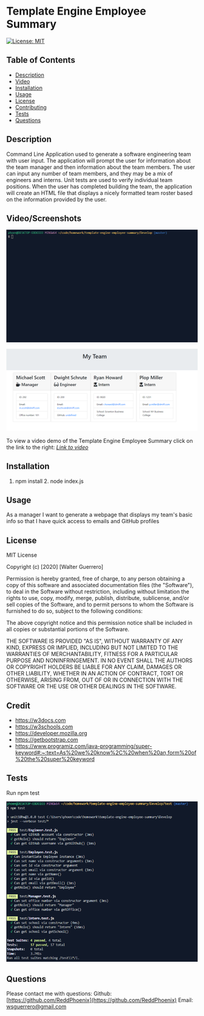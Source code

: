 # Template Engine Employee Summary

  [![License: MIT](https://img.shields.io/badge/License-MIT-yellow.svg)](https://opensource.org/licenses/MIT)

  ## **Table of Contents**
- [Description](#description)
- [Video](#video)
- [Installation](#installation)
- [Usage](#usage)
- [License](#license)
- [Contributing](#contributing)
- [Tests](#test)
- [Questions](#question)

 ## **Description**
  Command Line Application used to generate a software engineering team with user input. The application will prompt the user for information about the team manager and then information about the team members. The user can input any number of team members, and they may be a mix of engineers and interns. Unit tests are used to verify individual team positions. When the user has completed building the team, the application will create an HTML file that displays a nicely formatted team roster based on the information provided by the user. 

  ## **Video/Screenshots**
  ![Demo](https://github.com/ReddPhoenix/template-engine-employee-summary/blob/master/assets/demo.gif?raw=true)

  ![My Team](https://github.com/ReddPhoenix/template-engine-employee-summary/blob/master/assets/my-team.png?raw=true)
 
  To view a video demo of the Template Engine Employee Summary click on the link to the right:   *[Link to video](https://drive.google.com/file/d/1pj39gYYU8Wcfh-QtkRbt9hjwIJa6QKl6/view)*
  
  
  ## **Installation**
  1. npm install     2. node index.js

  ## **Usage**
As a manager
I want to generate a webpage that displays my team's basic info
so that I have quick access to emails and GitHub profiles

  ## **License**
MIT License

Copyright (c) [2020] [Walter Guerrero]

Permission is hereby granted, free of charge, to any person obtaining a copy
of this software and associated documentation files (the "Software"), to deal
in the Software without restriction, including without limitation the rights
to use, copy, modify, merge, publish, distribute, sublicense, and/or sell
copies of the Software, and to permit persons to whom the Software is
furnished to do so, subject to the following conditions:

The above copyright notice and this permission notice shall be included in all
copies or substantial portions of the Software.

THE SOFTWARE IS PROVIDED "AS IS", WITHOUT WARRANTY OF ANY KIND, EXPRESS OR
IMPLIED, INCLUDING BUT NOT LIMITED TO THE WARRANTIES OF MERCHANTABILITY,
FITNESS FOR A PARTICULAR PURPOSE AND NONINFRINGEMENT. IN NO EVENT SHALL THE
AUTHORS OR COPYRIGHT HOLDERS BE LIABLE FOR ANY CLAIM, DAMAGES OR OTHER
LIABILITY, WHETHER IN AN ACTION OF CONTRACT, TORT OR OTHERWISE, ARISING FROM,
OUT OF OR IN CONNECTION WITH THE SOFTWARE OR THE USE OR OTHER DEALINGS IN THE
SOFTWARE.

  ## **Credit**
* https://w3docs.com
* https://w3schools.com
* https://developer.mozilla.org
* https://getbootstrap.com
* https://www.programiz.com/java-programming/super-keyword#:~:text=As%20we%20know%2C%20when%20an,form%20of%20the%20super%20keyword

 ## **Tests**
  Run npm test

  ![Tests](https://github.com/ReddPhoenix/template-engine-employee-summary/blob/master/assets/Tests%20Verification.png?raw=true)


  ## **Questions**
  Please contact me with questions:
  Github: [https://github.com/ReddPhoenix](https://github.com/ReddPhoenix)
  Email: wsguerrero@gmail.com


  



